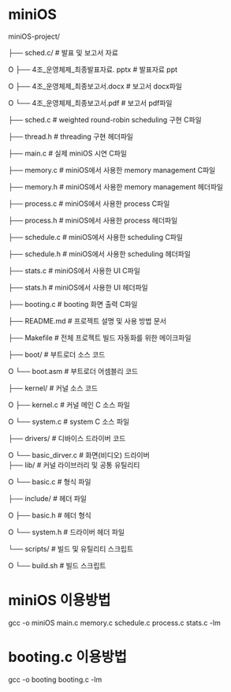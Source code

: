 # miniOS

miniOS-project/

├── sched.c/                            # 발표 및 보고서 자료

O   ├──  4조_운영체제_최종발표자료. pptx  # 발표자료 ppt

O   ├──  4조_운영체제_최종보고서.docx     # 보고서 docx파일

O   └──  4조_운영체제_최종보고서.pdf      # 보고서 pdf파일

├── sched.c                             # weighted round-robin scheduling 구현 C파일

├── thread.h                            # threading 구현 헤더파일 

├── main.c                              # 실제 miniOS 시연 C파일

├── memory.c                            # miniOS에서 사용한 memory management C파일 

├── memory.h                            # miniOS에서 사용한 memory management 헤더파일 

├── process.c                           # miniOS에서 사용한 process C파일

├── process.h                           # miniOS에서 사용한 process 헤더파일 

├── schedule.c                          # miniOS에서 사용한 scheduling C파일

├── schedule.h                          # miniOS에서 사용한 scheduling 헤더파일 

├── stats.c                             # miniOS에서 사용한 UI C파일  

├── stats.h                             # miniOS에서 사용한 UI 헤더파일 

├── booting.c                           # booting 화면 출력 C파일

├── README.md                           # 프로젝트 설명 및 사용 방법 문서  

├── Makefile                            # 전체 프로젝트 빌드 자동화를 위한 메이크파일 

├── boot/                               # 부트로더 소스 코드  

O   └── boot.asm                        # 부트로더 어셈블리 코드  

├── kernel/                             # 커널 소스 코드  

O   ├──  kernel.c                       # 커널 메인 C 소스 파일

O   └──  system.c                       # system C 소스 파일

├── drivers/                            # 디바이스 드라이버 코드  

O   └──  basic_dirver.c                 # 화면(비디오) 드라이버  
├── lib/                                # 커널 라이브러리 및 공통 유틸리티  

O   └──  basic.c                        # 형식 파일  

├── include/                            # 헤더 파일  

O   ├── basic.h                         # 헤더 형식  

O   └── system.h                        # 드라이버 헤더 파일

└── scripts/                            # 빌드 및 유틸리티 스크립트  

O   └── build.sh                        # 빌드 스크립트  

# miniOS 이용방법
gcc -o miniOS main.c memory.c schedule.c process.c stats.c -lm

# booting.c 이용방법
gcc -o booting booting.c -lm

